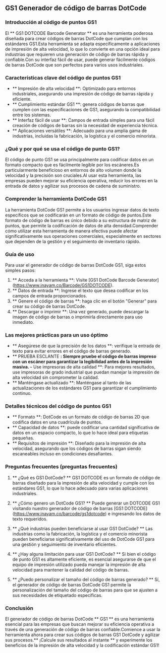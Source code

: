## GS1 Generador de código de barras DotCode

### Introducción al código de puntos GS1
El ** GS1 DOTCODE Barcode Generator ** es una herramienta poderosa diseñada para crear códigos de barras DotCode que cumplan con los estándares GS1.Esta herramienta se adapta específicamente a aplicaciones de impresión de alta velocidad, lo que lo convierte en una opción ideal para industrias que requieren una generación de código de barras rápida y confiable.Con su interfaz fácil de usar, puede generar fácilmente códigos de barras DotCode que son perfectos para varios usos industriales.

### Características clave del código de puntos GS1
- ** Impresión de alta velocidad **: Optimizado para entornos industriales, asegurando una impresión de código de barras rápida y eficiente.
- ** Cumplimiento estándar GS1 **: genera códigos de barras que cumplen con las especificaciones de GS1, asegurando la compatibilidad entre los sistemas.
- ** Interfaz fácil de usar **: Campos de entrada simples para una fácil creación de códigos de barras sin la necesidad de experiencia técnica.
- ** Aplicaciones versátiles **: Adecuado para una amplia gama de industrias, incluidas la fabricación, la logística y el comercio minorista.

### ¿Qué y por qué se usa el código de punto GS1?
El código de punto GS1 se usa principalmente para codificar datos en un formato compacto que es fácilmente legible por los escáneres.Es particularmente beneficioso en entornos de alto volumen donde la velocidad y la precisión son cruciales.Al usar esta herramienta, las empresas pueden mejorar su eficiencia operativa, reducir los errores en la entrada de datos y agilizar sus procesos de cadena de suministro.

### Comprender la herramienta DotCode GS1
La herramienta DotCode GS1 permite a los usuarios ingresar datos de texto específicos que se codificarán en un formato de código de puntos.Este formato de código de barras es único debido a su estructura de matriz de puntos, que permite la codificación de datos de alta densidad.Comprender cómo utilizar esta herramienta de manera efectiva puede afectar significativamente sus operaciones comerciales, especialmente en sectores que dependen de la gestión y el seguimiento de inventario rápido.

### Guía de uso
Para usar el generador de código de barras DotCode GS1, siga estos simples pasos:
1. ** Acceda a la herramienta **: Visite [GS1 DotCode Barcode Generator] (https://www.inayam.co/Barcode/GS1DOTCODE).
2. ** Datos de entrada **: Ingrese el texto que desea codificar en los campos de entrada proporcionados.
3. ** Genere el código de barras **: haga clic en el botón "Generar" para crear su código de barras DotCode.
4. ** Descargar o imprimir **: Una vez generado, puede descargar la imagen de código de barras o imprimirla directamente para uso inmediato.

### Las mejores prácticas para un uso óptimo
- ** Asegúrese de que la precisión de los datos **: verifique la entrada de texto para evitar errores en el código de barras generado.
- ** PRUEBA ESCLANTE **: Siempre pruebe el código de barras impreso con un escáner para garantizar la legibilidad antes de la impresión masiva.
-** Use impresoras de alta calidad **: Para mejores resultados, use impresoras de grado industrial que puedan manejar la impresión de alta velocidad sin comprometer la calidad.
- ** Manténgase actualizado **: Manténgase al tanto de las actualizaciones de los estándares GS1 para garantizar el cumplimiento continuo.

### Detalles técnicos del código de puntos GS1
- ** Formato **: DotCode es un formato de código de barras 2D que codifica datos en una cuadrícula de puntos.
- ** Capacidad de datos **: puede codificar una cantidad significativa de datos en un espacio compacto, lo que lo hace ideal para etiquetas pequeñas.
- ** Requisitos de impresión **: Diseñado para la impresión de alta velocidad, asegurando que los códigos de barras sigan siendo escaneables incluso en condiciones desafiantes.

### Preguntas frecuentes (preguntas frecuentes)

1. ** ¿Qué es GS1 DotCode? **
GS1 DOTCODE es un formato de código de barras diseñado para la impresión de alta velocidad y cumple con los estándares GS1, lo que lo hace adecuado para varias aplicaciones industriales.

2. ** ¿Cómo genero un DotCode GS1? **
Puede generar un DOTCODE GS1 visitando nuestro generador de código de barras [GS1 DOTCODE] (https://www.inayam.co/barcode/gs1dotcode) e ingresando los datos de texto requeridos.

3. ** ¿Qué industrias pueden beneficiarse al usar GS1 DotCode? **
Las industrias como la fabricación, la logística y el comercio minorista pueden beneficiarse significativamente del uso de DotCode GS1 para una gestión y seguimiento de inventario eficientes.

4. ** ¿Hay alguna limitación para usar GS1 DotCode? **
Si bien el código de punto GS1 es altamente eficiente, es esencial asegurarse de que el equipo de impresión utilizado pueda manejar la impresión de alta velocidad para mantener la calidad del código de barras.

5. ** ¿Puedo personalizar el tamaño del código de barras generado? **
Sí, el generador de código de barras DotCode GS1 permite la personalización del tamaño del código de barras para que se ajusten a sus necesidades de etiquetado específicas.

### Conclusión
El generador de código de barras DotCode ** GS1 ** es una herramienta esencial para las empresas que buscan mejorar su eficiencia operativa a través de una generación de código de barras confiable.Comience a usar la herramienta ahora para crear sus códigos de barras GS1 DotCode y agilizar sus procesos.** ¡Calcule sus resultados al instante ** y experimente los beneficios de la impresión de alta velocidad y la codificación estándar GS1!